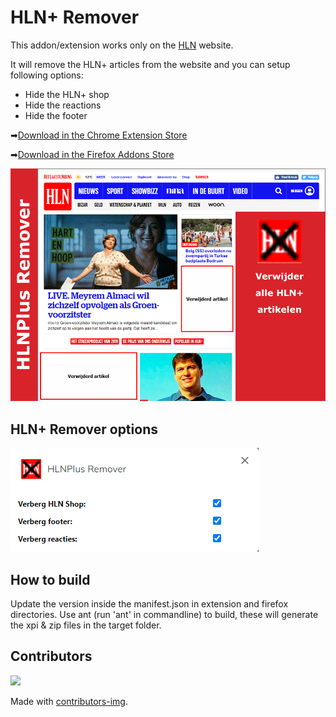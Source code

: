 # HLN+ Remover
This addon/extension works only on the [HLN](https://hln.be) website.

It will remove the HLN+ articles from the website and you can setup following options:
- Hide the HLN+ shop
- Hide the reactions
- Hide the footer

➡[Download in the Chrome Extension Store](https://chrome.google.com/webstore/detail/hlnplus-remover/hhfbgiappakpimphhnbkfjoijlenkmdm?hl=nl&authuser=0)

➡[Download in the Firefox Addons Store](https://addons.mozilla.org/nl/firefox/addon/hlnplus-remover/)

![](/store%20images/920x680.png)

## HLN+ Remover options
![](/store%20images/screenshot-options.png)

## How to build
Update the version inside the manifest.json in extension and firefox directories.
Use ant (run 'ant' in commandline) to build, these will generate the xpi & zip files in the target folder.

## Contributors
<a href="https://github.com/Drieze/chromium-extension-hlnplus-remover/graphs/contributors">
  <img src="https://contrib.rocks/image?repo=Drieze/chromium-extension-hlnplus-remover" />
</a>

Made with [contributors-img](https://contrib.rocks).
